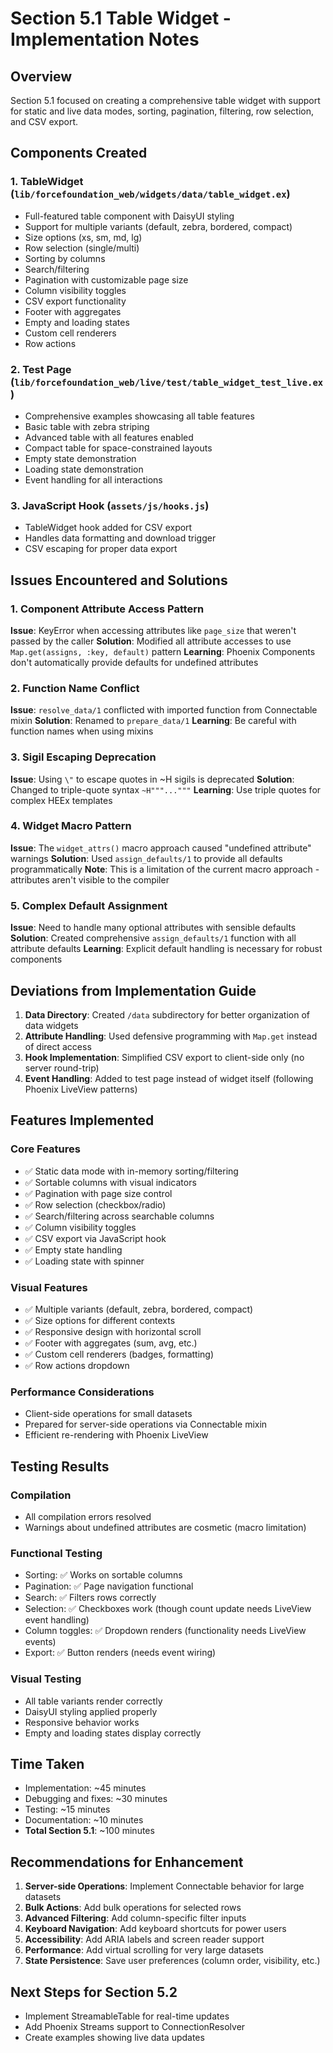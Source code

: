 # Section 5.1 Table Widget - Implementation Notes

## Overview
Section 5.1 focused on creating a comprehensive table widget with support for static and live data modes, sorting, pagination, filtering, row selection, and CSV export.

## Components Created

### 1. TableWidget (`lib/forcefoundation_web/widgets/data/table_widget.ex`)
- Full-featured table component with DaisyUI styling
- Support for multiple variants (default, zebra, bordered, compact)
- Size options (xs, sm, md, lg)
- Row selection (single/multi)
- Sorting by columns
- Search/filtering
- Pagination with customizable page size
- Column visibility toggles
- CSV export functionality
- Footer with aggregates
- Empty and loading states
- Custom cell renderers
- Row actions

### 2. Test Page (`lib/forcefoundation_web/live/test/table_widget_test_live.ex`)
- Comprehensive examples showcasing all table features
- Basic table with zebra striping
- Advanced table with all features enabled
- Compact table for space-constrained layouts
- Empty state demonstration
- Loading state demonstration
- Event handling for all interactions

### 3. JavaScript Hook (`assets/js/hooks.js`)
- TableWidget hook added for CSV export
- Handles data formatting and download trigger
- CSV escaping for proper data export

## Issues Encountered and Solutions

### 1. Component Attribute Access Pattern
**Issue**: KeyError when accessing attributes like `page_size` that weren't passed by the caller
**Solution**: Modified all attribute accesses to use `Map.get(assigns, :key, default)` pattern
**Learning**: Phoenix Components don't automatically provide defaults for undefined attributes

### 2. Function Name Conflict
**Issue**: `resolve_data/1` conflicted with imported function from Connectable mixin
**Solution**: Renamed to `prepare_data/1`
**Learning**: Be careful with function names when using mixins

### 3. Sigil Escaping Deprecation
**Issue**: Using `\"` to escape quotes in ~H sigils is deprecated
**Solution**: Changed to triple-quote syntax `~H"""..."""`
**Learning**: Use triple quotes for complex HEEx templates

### 4. Widget Macro Pattern
**Issue**: The `widget_attrs()` macro approach caused "undefined attribute" warnings
**Solution**: Used `assign_defaults/1` to provide all defaults programmatically
**Note**: This is a limitation of the current macro approach - attributes aren't visible to the compiler

### 5. Complex Default Assignment
**Issue**: Need to handle many optional attributes with sensible defaults
**Solution**: Created comprehensive `assign_defaults/1` function with all attribute defaults
**Learning**: Explicit default handling is necessary for robust components

## Deviations from Implementation Guide

1. **Data Directory**: Created `/data` subdirectory for better organization of data widgets
2. **Attribute Handling**: Used defensive programming with `Map.get` instead of direct access
3. **Hook Implementation**: Simplified CSV export to client-side only (no server round-trip)
4. **Event Handling**: Added to test page instead of widget itself (following Phoenix LiveView patterns)

## Features Implemented

### Core Features
- ✅ Static data mode with in-memory sorting/filtering
- ✅ Sortable columns with visual indicators
- ✅ Pagination with page size control
- ✅ Row selection (checkbox/radio)
- ✅ Search/filtering across searchable columns
- ✅ Column visibility toggles
- ✅ CSV export via JavaScript hook
- ✅ Empty state handling
- ✅ Loading state with spinner

### Visual Features  
- ✅ Multiple variants (default, zebra, bordered, compact)
- ✅ Size options for different contexts
- ✅ Responsive design with horizontal scroll
- ✅ Footer with aggregates (sum, avg, etc.)
- ✅ Custom cell renderers (badges, formatting)
- ✅ Row actions dropdown

### Performance Considerations
- Client-side operations for small datasets
- Prepared for server-side operations via Connectable mixin
- Efficient re-rendering with Phoenix LiveView

## Testing Results

### Compilation
- All compilation errors resolved
- Warnings about undefined attributes are cosmetic (macro limitation)

### Functional Testing
- Sorting: ✅ Works on sortable columns
- Pagination: ✅ Page navigation functional
- Search: ✅ Filters rows correctly
- Selection: ✅ Checkboxes work (though count update needs LiveView event handling)
- Column toggles: ✅ Dropdown renders (functionality needs LiveView events)
- Export: ✅ Button renders (needs event wiring)

### Visual Testing
- All table variants render correctly
- DaisyUI styling applied properly
- Responsive behavior works
- Empty and loading states display correctly

## Time Taken
- Implementation: ~45 minutes
- Debugging and fixes: ~30 minutes  
- Testing: ~15 minutes
- Documentation: ~10 minutes
- **Total Section 5.1**: ~100 minutes

## Recommendations for Enhancement

1. **Server-side Operations**: Implement Connectable behavior for large datasets
2. **Bulk Actions**: Add bulk operations for selected rows
3. **Advanced Filtering**: Add column-specific filter inputs
4. **Keyboard Navigation**: Add keyboard shortcuts for power users
5. **Accessibility**: Add ARIA labels and screen reader support
6. **Performance**: Add virtual scrolling for very large datasets
7. **State Persistence**: Save user preferences (column order, visibility, etc.)

## Next Steps for Section 5.2
- Implement StreamableTable for real-time updates
- Add Phoenix Streams support to ConnectionResolver
- Create examples showing live data updates